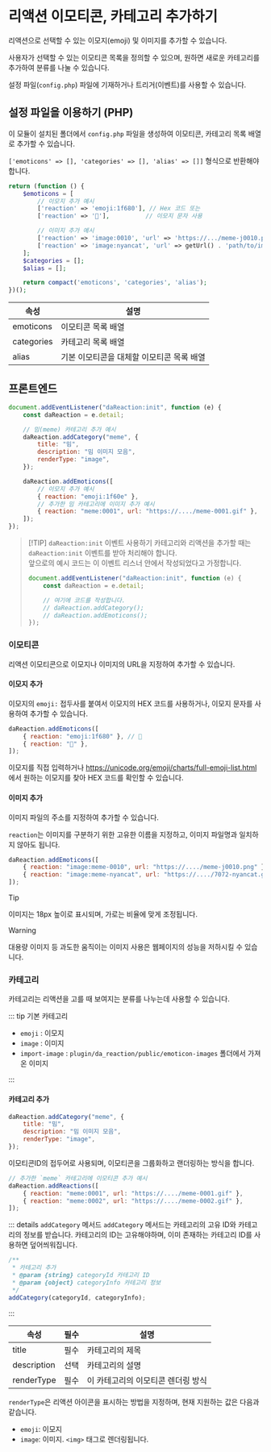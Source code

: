 # 리액션 이모티콘, 카테고리 추가하기

리액션으로 선택할 수 있는 이모지(emoji) 및 이미지를 추가할 수 있습니다.

사용자가 선택할 수 있는 이모티콘 목록을 정의할 수 있으며, 원하면 새로운 카테고리를 추가하여 분류를 나눌 수 있습니다.

설정 파일(`config.php`) 파일에 기재하거나 트리거(이벤트)를 사용할 수 있습니다.

## 설정 파일을 이용하기 (PHP)

이 모듈이 설치된 폴더에서 `config.php` 파일을 생성하여 이모티콘, 카테고리 목록 배열로 추가할 수 있습니다.

`['emoticons' => [], 'categories' => [], 'alias' => []]` 형식으로 반환해야 합니다.

```php
return (function () {
    $emoticons = [
        // 이모지 추가 예시
        ['reaction' => 'emoji:1f680'], // Hex 코드 또는
        ['reaction' => '🚨'],          // 이모지 문자 사용

        // 이미지 추가 예시
        ['reaction' => 'image:0010', 'url' => 'https://.../meme-j0010.png'],
        ['reaction' => 'image:nyancat', 'url' => getUrl() . 'path/to/image/7072.gif'],
    ];
    $categories = [];
    $alias = [];

    return compact('emoticons', 'categories', 'alias');
})();
```

| 속성       | 설명                                      |
| ---------- | ----------------------------------------- |
| emoticons  | 이모티콘 목록 배열                        |
| categories | 카테고리 목록 배열                        |
| alias      | 기본 이모티콘을 대체할 이모티콘 목록 배열 |

## 프론트엔드

```js
document.addEventListener("daReaction:init", function (e) {
    const daReaction = e.detail;

    // 밈(meme) 카테고리 추가 예시
    daReaction.addCategory("meme", {
        title: "밈",
        description: "밈 이미지 모음",
        renderType: "image",
    });

    daReaction.addEmoticons([
        // 이모지 추가 예시
        { reaction: "emoji:1f60e" },
        // 추가한 밈 카테고리에 이미지 추가 예시
        { reaction: "meme:0001", url: "https://..../meme-0001.gif" },
    ]);
});
```

> [!TIP] `daReaction:init` 이벤트 사용하기
> 카테고리와 리액션을 추가할 때는 `daReaction:init` 이벤트를 받아 처리해야 합니다.  
> 앞으로의 예시 코드는 이 이벤트 리스너 안에서 작성되었다고 가정합니다.
>
> ```js
> document.addEventListener("daReaction:init", function (e) {
>     const daReaction = e.detail;
>
>     // 여기에 코드를 작성합니다.
>     // daReaction.addCategory();
>     // daReaction.addEmoticons();
> });
> ```

### 이모티콘

리액션 이모티콘으로 이모지나 이미지의 URL을 지정하여 추가할 수 있습니다.

#### 이모지 추가

이모지의 `emoji:` 접두사를 붙여서 이모지의 HEX 코드를 사용하거나, 이모지 문자를 사용하여 추가할 수 있습니다.

```js
daReaction.addEmoticons([
    { reaction: "emoji:1f680" }, // 🚀
    { reaction: "🚨" },
]);
```

이모지를 직접 입력하거나 https://unicode.org/emoji/charts/full-emoji-list.html 에서 원하는 이모지를 찾아 HEX 코드를 확인할 수 있습니다.

#### 이미지 추가

이미지 파일의 주소를 지정하여 추가할 수 있습니다.

`reaction`는 이미지를 구분하기 위한 고유한 이름을 지정하고, 이미지 파일명과 일치하지 않아도 됩니다.

```js
daReaction.addEmoticons([
    { reaction: "image:meme-0010", url: "https://..../meme-j0010.png" },
    { reaction: "image:meme-nyancat", url: "https://..../7072-nyancat.gif" },
]);
```

> [!TIP]
> 이미지는 18px 높이로 표시되며, 가로는 비율에 맞게 조정됩니다.

> [!WARNING]
> 대용량 이미지 등 과도한 움직이는 이미지 사용은 웹페이지의 성능을 저하시킬 수 있습니다.

### 카테고리

카테고리는 리액션을 고를 때 보여지는 분류를 나누는데 사용할 수 있습니다.

::: tip 기본 카테고리

-   `emoji` : 이모지
-   `image` : 이미지
-   `import-image` : `plugin/da_reaction/public/emoticon-images` 폴더에서 가져온 이미지

:::

#### 카테고리 추가

```js
daReaction.addCategory("meme", {
    title: "밈",
    description: "밈 이미지 모음",
    renderType: "image",
});
```

이모티콘ID의 접두어로 사용되며, 이모티콘을 그룹화하고 랜더링하는 방식을 합니다.

```js
// 추가한 `meme` 카테고리에 이모티콘 추가 예시
daReaction.addReactions([
    { reaction: "meme:0001", url: "https://..../meme-0001.gif" },
    { reaction: "meme:0002", url: "https://..../meme-0002.gif" },
]);
```

::: details `addCategory` 메서드
`addCategory` 메서드는 카테고리의 고유 ID와 카테고리의 정보를 받습니다.
카테고리의 ID는 고유해야하며, 이미 존재하는 카테고리 ID를 사용하면 덮어씌워집니다.

```js
/**
 * 카테고리 추가
 * @param {string} categoryId 카테고리 ID
 * @param {object} categoryInfo 카테고리 정보
 */
addCategory(categoryId, categoryInfo);
```

:::

| 속성        | 필수 | 설명                               |
| ----------- | ---- | ---------------------------------- |
| title       | 필수 | 카테고리의 제목                    |
| description | 선택 | 카테고리의 설명                    |
| renderType  | 필수 | 이 카테고리의 이모티콘 렌더링 방식 |

`renderType`은 리액션 아이콘을 표시하는 방법을 지정하며, 현재 지원하는 값은 다음과 같습니다.

-   `emoji`: 이모지
-   `image`: 이미지. `<img>` 태그로 렌더링됩니다.
